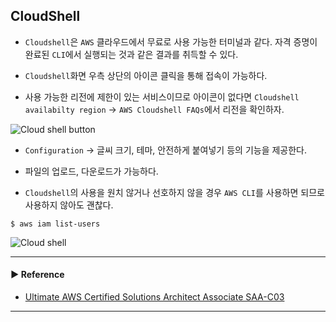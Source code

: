 ## CloudShell
- `Cloudshell`은 `AWS` 클라우드에서 무료로 사용 가능한 터미널과 같다. 자격 증명이 완료된 `CLI`에서 실행되는 것과 같은 결과를 취득할 수 있다.

- `Cloudshell`화면 우측 상단의 아이콘 클릭을 통해 접속이 가능하다.

- 사용 가능한 리전에 제한이 있는 서비스이므로 아이콘이 없다면 `Cloudshell availabilty region` → `AWS Cloudshell FAQs`에서 리전을 확인하자.

![Cloud shell button](https://user-images.githubusercontent.com/97398071/228143384-6bbab274-88b8-4908-9674-0c23f735ee1c.png)

- `Configuration` → 글씨 크기, 테마, 안전하게 붙여넣기 등의 기능을 제공한다.

- 파일의 업로드, 다운로드가 가능하다.

- `Cloudshell`의 사용을 원치 않거나 선호하지 않을 경우 `AWS CLI`를 사용하면 되므로 사용하지 않아도 괜찮다.
~~~
$ aws iam list-users
~~~

![Cloud shell](https://user-images.githubusercontent.com/97398071/228143297-04895396-b4d0-4af5-8dbc-5339506e893f.png)

---
#### ▶ Reference
- [Ultimate AWS Certified Solutions Architect Associate SAA-C03](https://www.udemy.com/course/aws-certified-solutions-architect-associate-saa-c03/)
---
